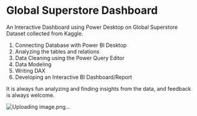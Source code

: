 # Global Superstore Dashboard
An Interactive Dashboard using Power Desktop on Global Superstore Dataset collected from Kaggle. 

1. Connecting Database with Power BI Desktop
2. Analyzing the tables and relations
3. Data Cleaning using the Power Query Editor
4. Data Modeling
5. Writing DAX
6. Developing an Interactive BI Dashboard/Report

It is always fun analyzing and finding insights from the data, and feedback is always welcome.

![Uploading image.png…]()
